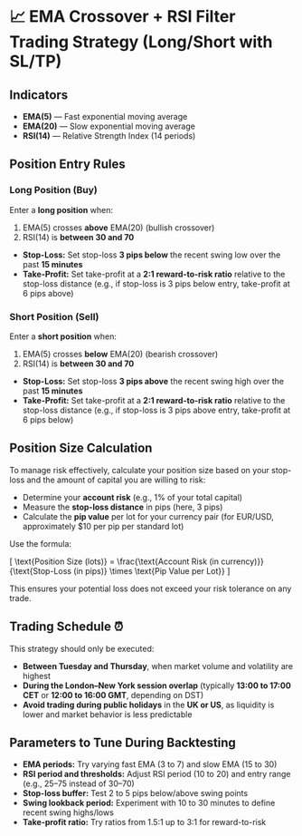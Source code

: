 # 📈 EMA Crossover + RSI Filter Trading Strategy (Long/Short with SL/TP)

## Indicators
- **EMA(5)** — Fast exponential moving average  
- **EMA(20)** — Slow exponential moving average  
- **RSI(14)** — Relative Strength Index (14 periods)

## Position Entry Rules

### Long Position (Buy)
Enter a **long position** when:  
1. EMA(5) crosses **above** EMA(20) (bullish crossover)  
2. RSI(14) is **between 30 and 70**

- **Stop-Loss:** Set stop-loss **3 pips below** the recent swing low over the past **15 minutes**  
- **Take-Profit:** Set take-profit at a **2:1 reward-to-risk ratio** relative to the stop-loss distance (e.g., if stop-loss is 3 pips below entry, take-profit at 6 pips above)

### Short Position (Sell)
Enter a **short position** when:  
1. EMA(5) crosses **below** EMA(20) (bearish crossover)  
2. RSI(14) is **between 30 and 70**

- **Stop-Loss:** Set stop-loss **3 pips above** the recent swing high over the past **15 minutes**  
- **Take-Profit:** Set take-profit at a **2:1 reward-to-risk ratio** relative to the stop-loss distance (e.g., if stop-loss is 3 pips above entry, take-profit at 6 pips below)

## Position Size Calculation

To manage risk effectively, calculate your position size based on your stop-loss and the amount of capital you are willing to risk:

- Determine your **account risk** (e.g., 1% of your total capital)  
- Measure the **stop-loss distance** in pips (here, 3 pips)  
- Calculate the **pip value** per lot for your currency pair (for EUR/USD, approximately $10 per pip per standard lot)  

Use the formula:

\[
\text{Position Size (lots)} = \frac{\text{Account Risk (in currency)}}{\text{Stop-Loss (in pips)} \times \text{Pip Value per Lot}}
\]

This ensures your potential loss does not exceed your risk tolerance on any trade.

## Trading Schedule ⏰

This strategy should only be executed:
- **Between Tuesday and Thursday**, when market volume and volatility are highest  
- **During the London–New York session overlap** (typically **13:00 to 17:00 CET** or **12:00 to 16:00 GMT**, depending on DST)
- **Avoid trading during public holidays** in the **UK or US**, as liquidity is lower and market behavior is less predictable

## Parameters to Tune During Backtesting

- **EMA periods:** Try varying fast EMA (3 to 7) and slow EMA (15 to 30)  
- **RSI period and thresholds:** Adjust RSI period (10 to 20) and entry range (e.g., 25–75 instead of 30–70)  
- **Stop-loss buffer:** Test 2 to 5 pips below/above swing points  
- **Swing lookback period:** Experiment with 10 to 30 minutes to define recent swing highs/lows  
- **Take-profit ratio:** Try ratios from 1.5:1 up to 3:1 for reward-to-risk  
